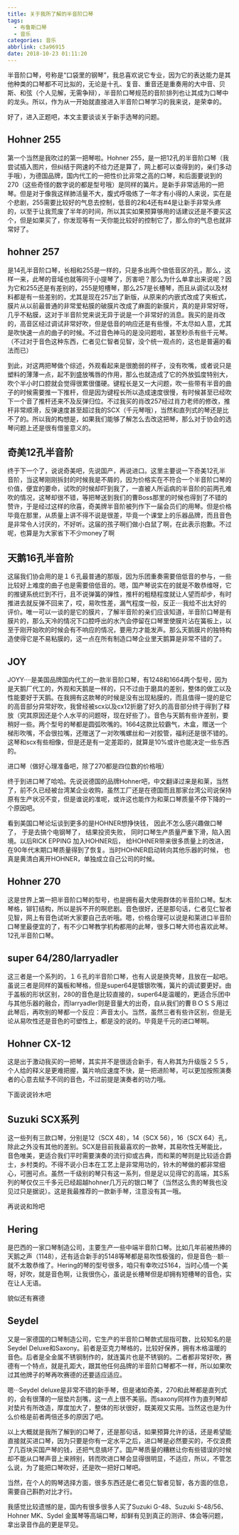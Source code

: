 ```yaml
---
title: 关于我所了解的半音阶口琴
tags:
  - 布鲁斯口琴
  - 音乐
categories: 音乐
abbrlink: c3a96915
date: 2018-10-23 01:11:20
---
```

半音阶口琴，号称是“口袋里的钢琴”，我总喜欢说它专业，因为它的表达能力是其他种类的口琴都不可比拟的，无论是十孔、复音、重音还是重奏用的大中音、贝斯、和弦（个人见解，无需争辩），半音阶口琴规范的音阶排列也让其成为口琴中的龙头。所以，作为从一开始就直接进入半音阶口琴学习的我来说，是荣幸的。

好了，进入正题吧，本文主要谈谈关于新手选琴的问题。

## Hohner 255

第一个当然是我吹过的第一把琴啦。Hohner 255，是一把12孔的半音阶口琴（我尝试插入图片，但纠结于网速的不给力还是算了，网上都可以查得到的，亲们多动手哦），为德国品牌，国内代工的一把性价比非常之高的口琴，和后面要说到的270（这些奇怪的数字说的都是型号哦）是同样的簧片。是新手非常适用的一把琴。但是对于像我这样肺活量不大，腹式呼吸练了一年才有小得的人来说，实在是个悲剧，255需要比较好的气息去控制，低音的2和4还有#4是让新手非常头疼的，以至于让我荒废了半年的时间，所以其实如果预算够用的话建议还是不要买这个，但是如果买了，你发现等有一天你能比较好的控制它了，那么你的气息也就非常好了。

## hohner 257

是14孔半音阶口琴，长相和255是一样的，只是多出两个倍低音区的孔，那么，这样一来，此琴的音域也就等同于小提琴了，厉害吧？那么为什么单拿出来说呢？因为它和255还是有差别的，255是短槽琴，那么257是长槽琴，而且从调试以及材料都是有一些差别的，尤其是现在257出了新版，从原来的内嵌式改成了夹板式，膜片从以前最普通的非常爱粘膜的破膜片改成了麻面的新膜片，真的是非常好呀，几乎不粘膜，这对于半音阶党来说无异于说是一个非常好的消息。我买的是肖改的，高音区经过调试非常好吹，但是低音的响应还是有些慢，不太尽如人意，尤其是吹快速一点的曲子的时候。不过音色神马的是没问题啦，甚至秒杀有些千元琴。（不过对于音色这种东西，仁者见仁智者见智，没个统一观点的，这也是普遍的看法而已）

到此，对这两把琴做个综述，外观看起来是很脆弱的样子，没有吹嘴，或者说只是塑料的薄薄一点，起不到盛放嘴唇的作用，那么也就造成了它的外放弧度特别大，吹个半小时口腔就会觉得很累很僵硬。键程长是又一大问题，吹一些带有半音的曲子的时候需要推一下推杆，但是因为键程长所以造成速度很慢，有时候甚至已经吹下一个音了推杆还来不及反弹归位。不过我买的肖改257经过肖力老师的修改，推杆非常顺滑，反弹速度甚至超过我的SCX（千元琴哦），当然和直列式的琴还是比不了的。所以我的构想是，如果我们能够了解怎么去改这把琴，那么对于协会的选琴问题上还是很有借鉴意义的。

## 奇美12孔半音阶

终于下一个了，说说奇美吧，先说国产，再说进口。这里主要说一下奇美12孔半音阶，当这琴刚刚拆封的时候我是不屑的，因为价格实在不符合一个半音阶口琴的价值，便宜的要命，试吹的时候却吓到我了，一直被人所诟病的半音阶的前两孔难吹的情况，这琴却很不错，等把琴送到我们的曹Boss那里的时候也得到了不错的赞许，于是经过这样的欣喜，奇美牌半音阶被列作下一届会员们的用琴。但是价格毕竟在那里，从质量上讲不得不说是很差，毕竟一个课堂上的乐器品牌，而且音色是非常令人讨厌的，不好听。这届的孩子啊们做小白鼠了啊，在此表示抱歉。不过呢，也算是为大家省下不少money了啊

## 天鹅16孔半音阶

这届我们协会用的是１６孔最普通的那版，因为乐团重奏需要倍低音的参与，一些比较好上难度的曲子也是需要倍低音的。嗯，国产琴说实在的就是不敢恭维呀，它的推键系统烂到不行，且不说弹簧的弹性，推杆的粗糙程度就让人望而却步，有时推进去就反弹不回来了，哎，易吹性差，漏气程度一般，反正····我给不出太好的评价。唯一可以一谈的是它的膜片，了解半音阶的亲们应该知道，半音阶口琴是有膜片的，那么天冷的情况下口腔呼出的水汽会停留在口琴里使膜片沾在簧板上，以至于刚开始吹的时候会有不响应的情况，要用力才能发声。那么天鹅膜片的独特构造使得它是不易粘膜的，这一点在所有制造口琴企业里天鹅算是非常不错的了。

## JOY 

JOYY····是美国品牌国内代工的一款半音阶口琴，有1248和1664两个型号，因为是天鹅厂代工的，外观和天鹅是一样的，只不过由于磨具的差别，整体的做工以及性能要好于天鹅。在我拥有这款琴的时候是没有出现粘膜的，而且值得一提的是它的高音部分异常好吹，我曾经被scx以及cx12折磨了好久的高音部分终于得到了释放（究其原因还是个人水平的问题呀，现在好些了）。音色与天鹅有些许差别，要稍好一些。两个型号的琴都是圆弧吹嘴的。1664这款比较霸气，木盒，赠送一个梯形吹嘴，不会很拉嘴，还赠送了一对吹嘴螺丝和一对胶管，福利还是很不错的。这琴和scx有些相像，但是还是有一定差距的，就算是10%或许也能决定一些东西的。

进口琴（做好心理准备吧，除了270都是四位数的价格哦）

终于到进口琴了哈哈。先说说德国的品牌Hohner吧，中文翻译过来是和莱，当然了，前不久已经被台湾某企业收购，虽然工厂还是在德国而且那家台湾公司说保持原有生产状况不变，但是谁说的准呢，或许这也能作为和莱口琴质量不停下降的一个原因吧。

看到美国口琴论坛谈到更多的是HOHNER想挣快钱， 因此不怎么感兴趣做口琴了， 于是去搞个电钢琴了， 结果投资失败， 同时口琴生产质量严重下滑，陷入困境。以后RICK EPPING 加入HOHNER后， 给HOHNER带来很多质量上的改进， 在90年代末期口琴质量得到了恢复。当时HOHNER启动转向其他乐器的时候， 也真是黄清白离开HOHNER，单独成立自己公司的时候。

## Hohner 270

这是世界上第一把半音阶口琴的型号，也是拥有最大使用群体的半音阶口琴。梨木琴格，铆钉结构，所以是拆不开的啊悲剧。音色很好，还是那句话，仁者见仁智者见智，网上有音色试听大家要自己去听哦。嗯，价格合理可以说是和莱进口半音阶口琴里最便宜的了，有不少口琴教学机构都用的此琴，很多口琴大师也喜欢此琴。12孔半音阶口琴。

## super 64/280/larryadler

这三者是一个系列的，１６孔的半音阶口琴，也有人说是换壳琴，且放在一起吧。虽说三者是同样的簧板和琴格，但是super64是镀银吹嘴，簧片的调试要更好。由于盖板的形状区别，280的音色是比较直接的，super64是温暖的，更适合乐团中与其他乐器的融合，而larryadler则是音量大的出奇，自从我们的曹ＢＯＳＳ用过此琴后，再吹别的琴都一个反应：声音太小。当然，虽然三者有些许区别，但是无论从易吹性还是音色的可塑性上，都是没的说的。毕竟是千元的进口琴啊。

## Hohner CX-12

这是出于激动我买的一把琴，其实并不是很适合新手，有人称其为升级版２５５，个人给的释义是更难把握，簧片响应速度不快，是一把进阶琴，可以更加按照演奏者的心意去赋予不同的音色，不过前提是演奏者的功力哦。

下面说说铃木吧

## Suzuki SCX系列

这一些列有三款口琴，分别是12（SCX 48），14（SCX 56），16（SCX 64）孔，除此之外没有其他的差别。SCX是目前我最喜欢的一款琴，其易吹性无琴能比，音色唯美，更适合我们平时需要演奏的流行抑或古典，而和莱的琴则是比较适合爵士，乡村类的。不得不说小日本在工艺上是非常用功的，铃木的琴做的都非常细心，可圈可点。虽然一千级别的琴只有这一系列，但是足以见得它的高端，其S系列的琴仅仅三千多元已经超越hohner几万元的银口琴了（当然这么贵的琴我也没见过只是据说）。这是我最推荐的一款新手琴，注意没有其一哦。

再说说和玲吧

## Hering

是巴西的一家口琴制造公司，主要生产一些中端半音阶口琴。比如几年前被热捧的天鹅之声（1148），还有适合新手的5148等琴都是易吹性极强的，但是音色···额···就不太敢恭维了。Hering的琴的型号很多，咱只有幸吹过5164，当时心情一个美呀，好吹，就是音色啊，让我很伤心，虽说是长槽琴但是却拥有短槽琴的音色，实在让人无语。

貌似还有赛德

## Seydel

又是一家德国的口琴制造公司，它生产的半音阶口琴款式屈指可数，比较知名的是Seydel Deluxe和Saxony。前者是亚克力琴格的，比较好保养，拥有木格温暖的音色。后者是全金属不锈钢制作的，就连簧片也是不锈钢的。二者都非常好吹，赛德有一个特点，就是孔距大，跟其他任何品牌的半音阶口琴都不一样，所以如果吹过其他牌子的琴再吹赛德的还要适应适应。

嗯···Seydel deluxe是非常不错的新手琴，但是诸如奇美，270和此琴都是直列式的，会有很薄的一层垫片刮嘴，这一点上很不美丽。而saxony同样作为直列琴却对垫片有所改造，厚度加大了，整体的形状很好，既美观又实用。当然这也是为什么价格是前者两倍还多的原因了吧。



以上大概就是我所了解到的口琴了，还是那句话，如果预算允许的话，还是希望能直接就买进口琴，因为只要是你有一定水平之后，进口琴是必然要买的，不仅浪费了几百块买国产琴的钱，还把气息搞坏了。国产琴质量的糟糕让你有些错误的时候却不能从口琴声音上来辨别，转而吹进口琴会显得很明显，不适应，所以，不管怎么说，为了能把口琴吹好，还是吹一把好口琴吧。

当然，在个人的购琴选择方面，很多东西还是仁者见仁智者见智，各方面的信息，需要自己斟酌对比才行。

我感觉比较遗憾的是，国内有很多很多人买了Suzuki G-48、Suzuki S-48/56、Hohner MK、Sydel 金属琴等高端口琴，却鲜有见到真正的测评、体会等问题，拿出录音作品的更是罕见。
